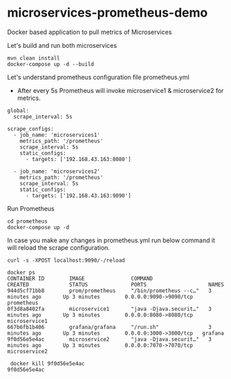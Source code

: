 # microservices-prometheus-demo
Docker based application to pull metrics of Microservices

Let's build and run both microservices
       
```aidl
mvn clean install
docker-compose up -d --build
```

Let's understand prometheus configuration file prometheus.yml

* After every 5s Prometheus will invoke microservice1 & microservice2 for metrics.
```aidl
global:
  scrape_interval: 5s

scrape_configs:
  - job_name: 'microservices1'
    metrics_path: '/prometheus'
    scrape_interval: 5s
    static_configs:
      - targets: ['192.168.43.163:8080']

  - job_name: 'microservices2'
    metrics_path: '/prometheus'
    scrape_interval: 5s
    static_configs:
      - targets: ['192.168.43.163:9090']
```

Run Prometheus 
```aidl
cd prometheus
docker-compose up -d
```


In case you make any changes in prometheus.yml run below command it will reload the scrape configuration.
```aidl
curl -s -XPOST localhost:9090/-/reload
```


```aidl
docker ps
CONTAINER ID        IMAGE               COMMAND                  CREATED             STATUS              PORTS                    NAMES
944d5cf71bb8        prom/prometheus     "/bin/prometheus --c…"   3 minutes ago       Up 3 minutes        0.0.0.0:9090->9090/tcp   prometheus
0f3d8a8402fa        microservice1       "java -Djava.securit…"   3 minutes ago       Up 3 minutes        0.0.0.0:8080->8080/tcp   microservice1
667b6fb1b406        grafana/grafana     "/run.sh"                3 minutes ago       Up 3 minutes        0.0.0.0:3000->3000/tcp   grafana
9f0d56e5e4ac        microservice2       "java -Djava.securit…"   3 minutes ago       Up 3 minutes        0.0.0.0:7070->7070/tcp   microservice2
```

```aidl
 docker kill 9f0d56e5e4ac
9f0d56e5e4ac
```